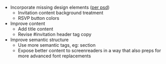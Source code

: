 * Incorporate missing design elements ([per psd](psd/Desktop-Site.psd))
  - Invitation content background treatment
  - RSVP button colors
* Improve content
  - Add title content
  - Revise #invitation header tag copy
* Improve semantic structure
  - Use more semantic tags, eg: section
  - Expose better content to screenreaders in a way that also preps for
    more advanced font replacements

